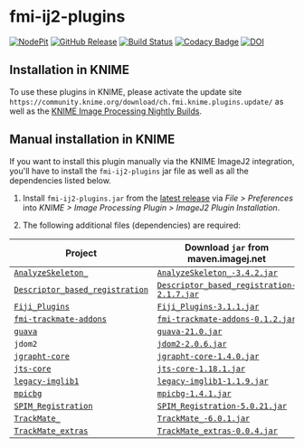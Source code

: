 # fmi-ij2-plugins

[![NodePit](https://img.shields.io/badge/NodePit-FMI%20KNIME%20Plugins-yellow.svg)](https://nodepit.com/iu/ch.fmi.knime.plugins)
[![GitHub Release](https://img.shields.io/github/release/fmi-faim/fmi-ij2-plugins.svg)](https://github.com/fmi-faim/fmi-ij2-plugins/releases)
[![Build Status](https://travis-ci.org/fmi-faim/fmi-ij2-plugins.svg?branch=master)](https://travis-ci.org/fmi-faim/fmi-ij2-plugins)
[![Codacy Badge](https://api.codacy.com/project/badge/Grade/6223c2d420574794be62f9f45a871903)](https://www.codacy.com/app/imagejan/fmi-ij2-plugins?utm_source=github.com&amp;utm_medium=referral&amp;utm_content=fmi-faim/fmi-ij2-plugins&amp;utm_campaign=Badge_Grade)
[![DOI](https://zenodo.org/badge/72086675.svg)](https://zenodo.org/badge/latestdoi/72086675)

## Installation in KNIME

To use these plugins in KNIME, please activate the update site `https://community.knime.org/download/ch.fmi.knime.plugins.update/` as well as the [KNIME Image Processing Nightly Builds](https://www.knime.com/wiki/knime-image-processing-nightly-build).

## Manual installation in KNIME

If you want to install this plugin manually via the KNIME ImageJ2 integration, you'll have to install the `fmi-ij2-plugins` jar file as well as all the dependencies listed below.

1. Install `fmi-ij2-plugins.jar` from the [latest release](https://github.com/fmi-faim/fmi-ij2-plugins/releases/latest) via *File > Preferences* into *KNIME > Image Processing Plugin > ImageJ2 Plugin Installation*.

2. The following additional files (dependencies) are required:

| Project | Download `jar` from maven.imagej.net |
| --- | --- |
| [`AnalyzeSkeleton_`](https://github.com/fiji/AnalyzeSkeleton/) | [`AnalyzeSkeleton_-3.4.2.jar`](http://maven.imagej.net/service/local/repositories/releases/content/sc/fiji/AnalyzeSkeleton_/3.4.2/AnalyzeSkeleton_-3.4.2.jar) |
| [`Descriptor_based_registration`](https://github.com/fiji/Descriptor_based_registration) | [`Descriptor_based_registration-2.1.7.jar`](http://maven.imagej.net/service/local/repositories/releases/content/sc/fiji/Descriptor_based_registration/2.1.7/Descriptor_based_registration-2.1.7.jar) |
| [`Fiji_Plugins`](https://github.com/fiji/Fiji_Plugins) | [`Fiji_Plugins-3.1.1.jar`](http://maven.imagej.net/service/local/repositories/releases/content/sc/fiji/Fiji_Plugins/3.1.1/Fiji_Plugins-3.1.1.jar) |
| [`fmi-trackmate-addons`](https://github.com/fmi-faim/fmi-trackmate-addons) | [`fmi-trackmate-addons-0.1.2.jar`](http://maven.imagej.net/service/local/repositories/releases/content/ch/fmi/fmi-trackmate-addons/0.1.2/fmi-trackmate-addons-0.1.2.jar) |
| [`guava`](https://github.com/google/guava) | [`guava-21.0.jar`](http://maven.imagej.net/service/local/repositories/central/content/com/google/guava/guava/21.0/guava-21.0.jar) |
| `jdom2` | [`jdom2-2.0.6.jar`](http://maven.imagej.net/service/local/repositories/bedatadriven/content/org/jdom/jdom2/2.0.6/jdom2-2.0.6.jar) |
| [`jgrapht-core`](https://github.com/jgrapht/jgrapht) | [`jgrapht-core-1.4.0.jar`](http://maven.imagej.net/service/local/repositories/central/content/org/jgrapht/jgrapht-core/1.4.0/jgrapht-core-1.4.0.jar) |
| [`jts-core`](https://github.com/locationtech/jts) | [`jts-core-1.18.1.jar`](https://repo.maven.apache.org/maven2/org/locationtech/jts/jts-core/1.18.1/jts-core-1.18.1.jar) |
| [`legacy-imglib1`](https://github.com/fiji/legacy-imglib1) | [`legacy-imglib1-1.1.9.jar`](http://maven.imagej.net/service/local/repositories/releases/content/sc/fiji/legacy-imglib1/1.1.9/legacy-imglib1-1.1.9.jar) |
| [`mpicbg`](https://github.com/axtimwalde/mpicbg/tree/master/mpicbg) | [`mpicbg-1.4.1.jar`](http://maven.imagej.net/service/local/repositories/releases/content/mpicbg/mpicbg/1.4.1/mpicbg-1.4.1.jar) |
| [`SPIM_Registration`](https://github.com/fiji/SPIM_Registration) | [`SPIM_Registration-5.0.21.jar`](http://maven.imagej.net/service/local/repositories/releases/content/sc/fiji/SPIM_Registration/5.0.21/SPIM_Registration-5.0.21.jar) |
| [`TrackMate_`](https://github.com/fiji/TrackMate) | [`TrackMate_-6.0.1.jar`](http://maven.imagej.net/service/local/repositories/releases/content/sc/fiji/TrackMate_/6.0.1/TrackMate_-6.0.1.jar) |
| [`TrackMate_extras`](https://github.com/tinevez/TrackMate-extras) | [`TrackMate_extras-0.0.4.jar`](http://maven.imagej.net/service/local/repositories/releases/content/org/scijava/TrackMate_extras/0.0.4/TrackMate_extras-0.0.4.jar) |
